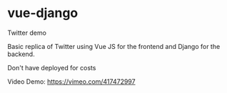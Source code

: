 # vue-django
Twitter demo


Basic replica of Twitter using Vue JS for the frontend and Django for the backend. 

Don't have deployed for costs

Video Demo: https://vimeo.com/417472997
